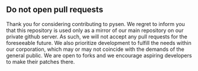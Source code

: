 Do not open pull requests
-------------------------

Thank you for considering contributing to pysen.
We regret to inform you that this repository is used only as a mirror of our main repository on our private github server.
As such, we will not accept any pull requests for the foreseeable future.
We also prioritize development to fulfill the needs within our corporation, which may or may not coincide with the demands of the general public.
We are open to forks and we encourage aspiring developers to make their patches there.
